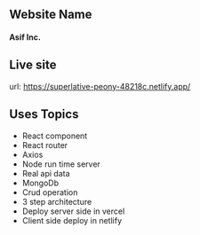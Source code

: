 <h2>Website Name</h2>
<h4>Asif Inc.</h4>

## Live site

url: https://superlative-peony-48218c.netlify.app/

## Uses Topics

<ul>
<li>React component</li>
<li>React router</li>
<li>Axios</li>
<li>Node run time server</li>
<li>Real api data</li>
<li>MongoDb</li>
<li>Crud operation</li>
<li>3 step architecture</li>
<li>Deploy server side in vercel</li>
<li>Client side deploy in netlify</li>
</ul>
